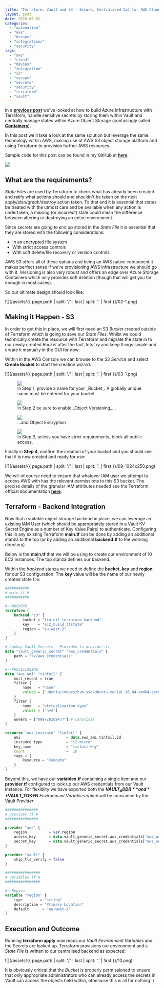 ```yaml
---
title: "Terraform, Vault and S3 - Secure, Centralised IaC for AWS Cloud Provisioning"
layout: post
date: 2020-06-01
categories: 
  - "automation"
  - "aws"
  - "devops"
  - "integrations"
  - "security"
tags: 
  - "aws"
  - "cloud"
  - "devops"
  - "integration"
  - "s3"
  - "secops"
  - "secrets"
  - "security"
  - "terraform"
  - "vault"
---
```


In a [**previous post**](/terraform-vault-and-azure-storage-centralised-iac-for-cloud-provisioning/) we've looked at how to build Azure infrastructure with Terraform, handle sensitive secrets by storing them within Vault and centrally manage states within Azure Object Storage (confusingly called **[Containers](https://docs.microsoft.com/en-us/azure/storage/blobs/storage-blobs-introduction)**).

In this post we'll take a look at the same solution but leverage the same technology within AWS, making use of AWS S3 object storage platform and using Terraform to provision further AWS resources.

Sample code for this post can be found in my GitHub at **[here](https://github.com/tinfoilcipher/blogexamples/tree/main/terraform-remote-backend-vault-aws-example)**.

<img src="/assets/{{ page.path | split: '/' | last | split: '.' | first }}/01-1.png" class="scaled-img-75">

## What are the requirements?

_State Files_ are used by Terraform to check what has already been created and ratify what actions should and shouldn't be taken on the next apply/plan/graph/destroy action taken. To that end it is essential that states be treated with the utmost care and be available when any action is undertaken, a missing (or incorrect) state could mean the difference between altering or destroying an entire environment.

Since secrets are going to end up stored in the _State File_ it is essential that they are stored with the following considerations:

- In an encrypted file system
- With strict access controls
- With soft delete/file recovery or version controls

AWS S3 offers all of these options and being an AWS native component it makes perfect sense if we're provisioning AWS infrastructure we should go with it. Versioning is also very robust and offers an edge over Azure Storage Containers which only provides soft deletion (though that will get you far enough in most cases).

So our ultimate design should look like:

![](/assets/{{ page.path | split: '/' | last | split: '.' | first }}/02-1.png)

## Making it Happen - S3

In order to get this in place, we will first need an S3 _Bucket_ created outside of Terraform which is going to save our _State Files_. Whilst we could technically create the resource with Terraform and migrate the state in to our newly created _Bucket_ after the fact, lets try and keep things simple and create it manually in the GUI for now:

Within in the AWS Console we can browse to the S3 _Service_ and select **Create Bucket** to start the creation wizard:

![](/assets/{{ page.path | split: '/' | last | split: '.' | first }}/03-1.png)

<figure>
  <img src="/assets/{{ page.path | split: '/' | last | split: '.' | first }}/04-1024x405.png">
  <figcaption>In Step 1, provide a name for your _Bucket_. A globally unique name must be entered for your bucket</figcaption>
</figure>

<figure>
  <img src="/assets/{{ page.path | split: '/' | last | split: '.' | first }}/05-1024x174.png">
  <figcaption>In Step 2 be sure to enable _Object Versioning_...</figcaption>
</figure>

<figure>
  <img src="/assets/{{ page.path | split: '/' | last | split: '.' | first }}/06-1024x266.png">
  <figcaption>...and Object Encryption</figcaption>
</figure>

<figure>
  <img src="/assets/{{ page.path | split: '/' | last | split: '.' | first }}/07-1024x311.png">
  <figcaption>In Step 3, unless you have strict requirements, block all public access.</figcaption>
</figure>

Finally in **Step 4**, confirm the creation of your bucket and you should see that it is now created and ready for use:

![](/assets/{{ page.path | split: '/' | last | split: '.' | first }}/09-1024x250.png)

We will of course need to ensure that whatever IAM user we attempt to access AWS with has the relevant permissions to this S3 bucket. The precise details of the granular IAM attributes needed see the Terraform official documentation **[here](https://www.terraform.io/docs/backends/types/s3.html)**.

## Terraform - Backend Integration

Now that a suitable object storage backend in place, we can leverage an existing IAM User (which should be appropriately stored in a Vault KV Secret Engine as a number of Key Value Pairs) to authenticate. Configuring this in any existing Terraform **main.tf** can be done by adding an additional stanza to the top (or by adding an additional **backend.tf** to the working directory).

Below is the **main.tf** that we will be using to create our environment of 10 EC2 instances. The top stanza defines our backend.

Within the _backend_ stanza we need to define the **bucket**, **key** and **region** for our S3 configuration. The **key** value will be the name of our newly created state file:

```terraform
###########
# main.tf #
###########

#--BACKEND
terraform {
    backend "s3" {
        bucket = "tinfoil-terraform-backend"
        key    = "ec2_build.tfstate"
        region = "eu-west-2"
    }
}

# Lookup Vault Secrets - Provided to provider.tf
data "vault_generic_secret" "aws_credentials" {
    path = "kv/aws_credentials"
}

#--PROVISIONING
data "aws_ami" "tinfoil" {
    most_recent = true
    filter {
        name   = "name"
        values = ["ubuntu/images/hvm-ssd/ubuntu-xenial-16.04-amd64-server-*"]
    }
    filter {
        name   = "virtualization-type"
        values = ["hvm"]
    }
    owners = ["099720109477"] # Canonical
}

resource "aws_instance" "tinfoil" {
    ami                     = data.aws_ami.tinfoil.id
    instance_type           = "t2.micro"
    key_name                = "tinfoil-key"
    count                   =  10
    tags = {
        Resource = "Compute"
    }
}
```

Beyond this, we have our **variables.tf** containing a single item and our **provider.tf** configured to look up our AWS credentials from our Vault instance. For flexiblity we have exported both the **$VAULT_ADDR** and **$VAULT_TOKEN** _Environment_ _Variables_ which will be consumed by the Vault _Provider_.

```terraform
###############
# provider.tf #
###############

provider "aws" {
    region          = var.region
    access_key      = data.vault_generic_secret.aws_credentials["aws_access_key_id"]
    secret_key      = data.vault_generic_secret.aws_credentials["aws_secret_access_key"]
}

provider "vault" {
    skip_tls_verify = false
}

################
# variables.tf #
################

#--Region
variable "region" {
    type        = "string"
    description = "Primary Location"
    default      = "eu-west-2"
}
```

## Execution and Outcome

Running **terraform apply** now reads our _Vault_ _Environment Variables_ and the Secrets are looked up. Terraform provisions our environment and a _State File_ is written to our centralised backend as expected:

![](/assets/{{ page.path | split: '/' | last | split: '.' | first }}/10.png)

It is obviously critical that the _Bucket_ is properly permissioned to ensure that only appropriate administrators who can already access the secrets in Vault can access the objects held within, otherwise this is all for nothing :)

